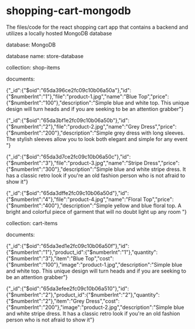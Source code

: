 # shopping-cart-mongodb

The files/code for the react shopping cart app that contains a backend and utilizes a locally hosted MongoDB database  

database: MongoDB

database name: store-database

collection: shop-items

documents:

{"_id":{"$oid":"65da396ce2fc09c10b06a50a"},"id":{"$numberInt":"1"},"file":"product-1.jpg","name":"Blue Top","price":{"$numberInt":"100"},"description":"Simple blue and white top. This unique design will turn heads and if you are seeking to be an attention grabber"}

{"_id":{"$oid":"65da3bf1e2fc09c10b06a50b"},"id":{"$numberInt":"2"},"file":"product-2.jpg","name":"Grey Dress","price":{"$numberInt":"200"},"description":"Simple grey dress with long sleeves. The stylish sleeves allow you to look both elegant and simple for any event "}

{"_id":{"$oid":"65da3d7ce2fc09c10b06a50c"},"id":{"$numberInt":"3"},"file":"product-3.jpg","name":"Stripe Dress","price":{"$numberInt":"300"},"description":"Simple blue and white stripe dress. It has a classic retro look if you're an old fashion person who is not afraid to show it"}

{"_id":{"$oid":"65da3dffe2fc09c10b06a50d"},"id":{"$numberInt":"4"},"file":"product-4.jpg","name":"Floral Top","price":{"$numberInt":"400"},"description":"Simple yellow and blue floral top. A bright and colorful piece of garment that will no doubt light up any room "}


collection: cart-items

documents:

{"_id":{"$oid":"65da3ed1e2fc09c10b06a50f"},"id":{"$numberInt":"1"},"product_id":{"$numberInt":"1"},"quantity":{"$numberInt":"3"},"item":"Blue Top","cost":{"$numberInt":"100"},"image":"product-1.jpg","description":"Simple blue and white top. This unique design will turn heads and if you are seeking to be an attention grabber"}

{"_id":{"$oid":"65da3efee2fc09c10b06a510"},"id":{"$numberInt":"2"},"product_id":{"$numberInt":"2"},"quantity":{"$numberInt":"2"},"item":"Grey Dress","cost":{"$numberInt":"200"},"image":"product-2.jpg","description":"Simple blue and white stripe dress. It has a classic retro look if you're an old fashion person who is not afraid to show it"}
